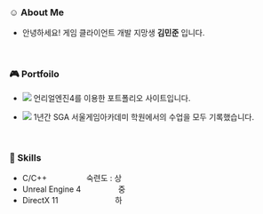 ### :relaxed: About Me

- 안녕하세요! 게임 클라이언트 개발 지망생 **김민준** 입니다.

<br/>

### :video_game: Portfoilo
- <a href="https://jooonkim.com/" target="_blank"><img src="https://img.shields.io/badge/언리얼 포트폴리오-E8E8E8?style=for-the-badge&logo=unrealengine&logoColor=0E1128"/></a>
    언리얼엔진4를 이용한 포트폴리오 사이트입니다.

- <a href="https://jooooon.notion.site/1a6945db289f43bf8ff18b0e869fad6d" target="_blank"><img src="https://img.shields.io/badge/공부기록-E8E8E8?style=for-the-badge&logo=notion&logoColor=000000"/></a>
    1년간 SGA 서울게임아카데미 학원에서의 수업을 모두 기록했습니다.
     
     
<br/>

### :stars: Skills
- C/C++ &nbsp;&nbsp;&nbsp;&nbsp;&nbsp;&nbsp;&nbsp;&nbsp;&nbsp;&nbsp;&nbsp;&nbsp;&nbsp;&nbsp;&nbsp;&nbsp;&nbsp;숙련도 : 상
- Unreal Engine 4 &nbsp;&nbsp;&nbsp;&nbsp;&nbsp;&nbsp;&nbsp;&nbsp;&nbsp;&nbsp;&nbsp;&nbsp;&nbsp;&nbsp;&nbsp;&nbsp;중
- DirectX 11 &nbsp;&nbsp;&nbsp;&nbsp;&nbsp;&nbsp;&nbsp;&nbsp;&nbsp;&nbsp;&nbsp;&nbsp;&nbsp;&nbsp;&nbsp;&nbsp;&nbsp;&nbsp;&nbsp;&nbsp;&nbsp;&nbsp;&nbsp;&nbsp;&nbsp;하
